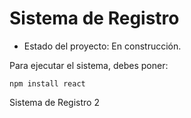 <h1>Sistema de Registro</h1>

- Estado del proyecto: En construcción.

Para ejecutar el sistema, debes poner:

```npm install react ```

Sistema de Registro 2
